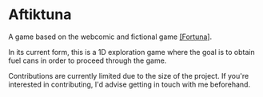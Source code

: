 # Aftiktuna

A game based on the webcomic and fictional game [\[Fortuna\]](https://cosmosdex.com/fortuna/p/0).

In its current form, this is a 1D exploration game where the goal is to obtain fuel cans in order to proceed through the game.

Contributions are currently limited due to the size of the project.
If you're interested in contributing, I'd advise getting in touch with me beforehand.